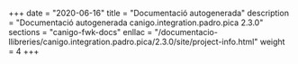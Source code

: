 +++
date        = "2020-06-16"
title       = "Documentació autogenerada"
description = "Documentació autogenerada canigo.integration.padro.pica 2.3.0"
sections    = "canigo-fwk-docs"
enllac		= "/documentacio-llibreries/canigo.integration.padro.pica/2.3.0/site/project-info.html"
weight      = 4
+++
